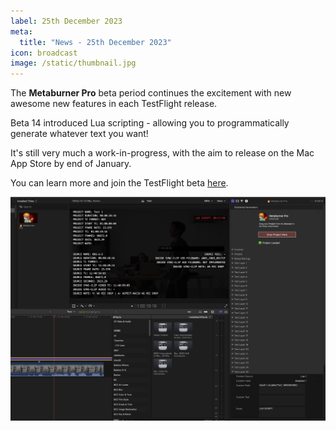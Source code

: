 ```yaml
---
label: 25th December 2023
meta:
  title: "News - 25th December 2023"
icon: broadcast
image: /static/thumbnail.jpg
---
```


The **Metaburner Pro** beta period continues the excitement with new awesome new features in each TestFlight release.

Beta 14 introduced Lua scripting - allowing you to programmatically generate whatever text you want!

It's still very much a work-in-progress, with the aim to release on the Mac App Store by end of January.

You can learn more and join the TestFlight beta [here](https://metaburner.pro/how-to-use/).

![](/static/metaburner-pro-20231225.jpeg)